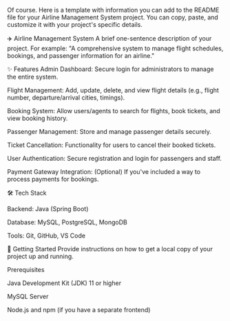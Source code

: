 Of course. Here is a template with information you can add to the README file for your Airline Management System project. You can copy, paste, and customize it with your project's specific details.

✈️ Airline Management System
A brief one-sentence description of your project. For example: "A comprehensive system to manage flight schedules, bookings, and passenger information for an airline."

✨ Features
Admin Dashboard: Secure login for administrators to manage the entire system.

Flight Management: Add, update, delete, and view flight details (e.g., flight number, departure/arrival cities, timings).

Booking System: Allow users/agents to search for flights, book tickets, and view booking history.

Passenger Management: Store and manage passenger details securely.

Ticket Cancellation: Functionality for users to cancel their booked tickets.

User Authentication: Secure registration and login for passengers and staff.

Payment Gateway Integration: (Optional) If you've included a way to process payments for bookings.

🛠️ Tech Stack

Backend: Java (Spring Boot)

Database: MySQL, PostgreSQL, MongoDB

Tools: Git, GitHub, VS Code

🚀 Getting Started
Provide instructions on how to get a local copy of your project up and running.

Prerequisites

Java Development Kit (JDK) 11 or higher



MySQL Server

Node.js and npm (if you have a separate frontend)
